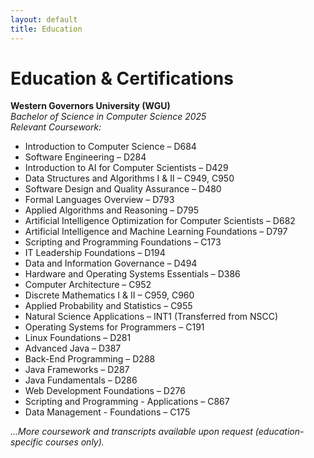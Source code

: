 ```yaml
---
layout: default
title: Education
---
```


# Education & Certifications

**Western Governors University (WGU)**  
*Bachelor of Science in Computer Science 2025*  
*Relevant Coursework:*

- Introduction to Computer Science – D684  
- Software Engineering – D284  
- Introduction to AI for Computer Scientists – D429  
- Data Structures and Algorithms I & II – C949, C950  
- Software Design and Quality Assurance – D480  
- Formal Languages Overview – D793  
- Applied Algorithms and Reasoning – D795  
- Artificial Intelligence Optimization for Computer Scientists – D682  
- Artificial Intelligence and Machine Learning Foundations – D797  
- Scripting and Programming Foundations – C173  
- IT Leadership Foundations – D194  
- Data and Information Governance – D494  
- Hardware and Operating Systems Essentials – D386  
- Computer Architecture – C952  
- Discrete Mathematics I & II – C959, C960  
- Applied Probability and Statistics – C955  
- Natural Science Applications – INT1 (Transferred from NSCC)  
- Operating Systems for Programmers – C191  
- Linux Foundations – D281  
- Advanced Java – D387  
- Back-End Programming – D288  
- Java Frameworks – D287  
- Java Fundamentals – D286  
- Web Development Foundations – D276  
- Scripting and Programming - Applications – C867  
- Data Management - Foundations – C175  

*...More coursework and transcripts available upon request (education-specific courses only).*
